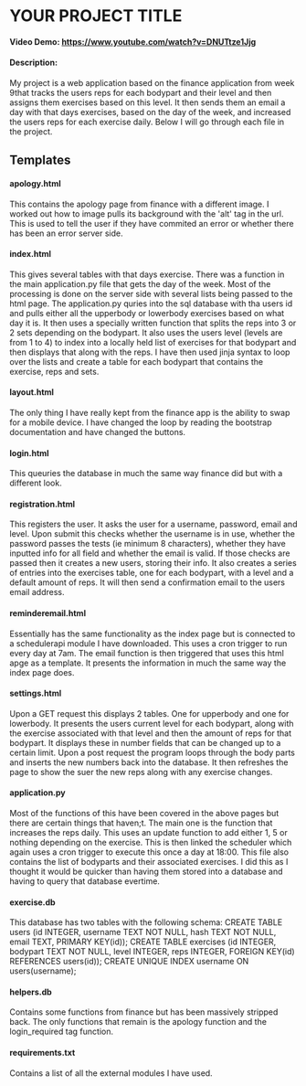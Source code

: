 # YOUR PROJECT TITLE
#### Video Demo:  https://www.youtube.com/watch?v=DNUTtze1Jjg
#### Description:
My project is a web application based on the finance application from week 9that tracks the users reps for each bodypart and their level and then assigns them
exercises based on this level. It then sends them an email a day with that days exercises, based on the day of the week, and increased the users reps for
each exercise daily. Below I will go through each file in the project.
## Templates
#### apology.html
This contains the apology page from finance with a different image. I worked out how to image pulls its background with the 'alt' tag in the url. This is used
to tell the user if they have commited an error or whether there has been an error server side.
#### index.html
This gives several tables with that days exercise. There was a function in the main application.py file that gets the day of the week. Most of the processing
is done on the server side with several lists being passed to the html page. The application.py quries into the sql database with tha users id and pulls either
all the upperbody or lowerbody exercises based on what day it is. It then uses a specially written function that splits the reps into 3 or 2 sets depending on
the bodypart. It also uses the users level (levels are from 1 to 4) to index into a locally held list of exercises for that bodypart and then displays that along
with the reps. I have then used jinja syntax to loop over the lists and create a table for each bodypart that contains the exercise, reps and sets.
#### layout.html
The only thing I have really kept from the finance app is the ability to swap for a mobile device. I have changed the loop by reading the bootstrap documentation
and have changed the buttons.
#### login.html
This queuries the database in much the same way finance did but with a different look.
#### registration.html
This registers the user. It asks the user for a username, password, email and level. Upon submit this checks whether the username is in use, whether the password
passes the tests (ie minimum 8 characters), whether they have inputted info for all field and whether the email is valid. If those checks are passed then it
creates a new users, storing their info. It also creates a series of entries into the exercises table, one for each bodypart, with a level and a default amount
of reps. It will then send a confirmation email to the users email address.
#### reminderemail.html
Essentially has the same functionality as the index page but is connected to a schedulerapi module I have downloaded. This uses a cron trigger to run every day at
7am. The email function is then triggered that uses this html apge as a template. It presents the information in much the same way the index page does.
#### settings.html
Upon a GET request this displays 2 tables. One for upperbody and one for lowerbody. It presents the users current level for each bodypart, along with the exercise
associated with that level and then the amount of reps for that bodypart. It displays these in number fields that can be changed up to a certain limit. Upon a post
request the program loops through the body parts and inserts the new numbers back into the database. It then refreshes the page to show the suer the new reps along
with any exercise changes.
#### application.py
Most of the functions of this have been covered in the above pages but there are certain things that haven;t. The main one is the function that increases the reps
daily. This uses an update function to add either 1, 5 or nothing depending on the exercise. This is then linked the scheduler which again uses a cron trigger
to execute this once a day at 18:00. This file also contains the list of bodyparts and their associated exercises. I did this as I thought it would be quicker than
having them stored into a database and having to query that database evertime.
#### exercise.db
This database has two tables with the following schema:
CREATE TABLE users (id INTEGER, username TEXT NOT NULL, hash TEXT NOT NULL, email TEXT, PRIMARY KEY(id));
CREATE TABLE exercises (id INTEGER, bodypart TEXT NOT NULL, level INTEGER, reps INTEGER, FOREIGN KEY(id) REFERENCES users(id));
CREATE UNIQUE INDEX username ON users(username);
#### helpers.db
Contains some functions from finance but has been massively stripped back. The only functions that remain is the apology function and the login_required tag
function.
#### requirements.txt
Contains a list of all the external modules I have used.
